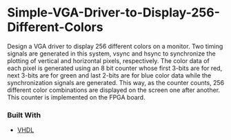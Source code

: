 # Simple-VGA-Driver-to-Display-256-Different-Colors
Design a VGA driver to display 256 different colors on a monitor. Two timing signals are generated in this system, vsync and hsync to synchronize the plotting of vertical and horizontal pixels, respectively. The color data of each pixel is generated using an 8 bit counter whose first 3-bits are for red, next 3-bits are for green and last 2-bits are for blue color data while the synchronization signals are generated. This way, as the counter counts, 256 different color combinations are displayed on the screen one after another. This counter is implemented on the FPGA board.

### Built With
- [VHDL](https://en.wikipedia.org/wiki/VHDL)
